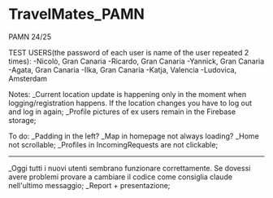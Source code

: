 # TravelMates_PAMN
 PAMN 24/25

TEST USERS(the password of each user is name of the user repeated 2 times):
-Nicolò, Gran Canaria
-Ricardo, Gran Canaria
-Yannick, Gran Canaria
-Agata, Gran Canaria
-Ilka, Gran Canaria
-Katja, Valencia
-Ludovica, Amsterdam

Notes:
_Current location update is happening only in the moment when logging/registration happens. If the location changes you have to log out and log in again;
_Profile pictures of ex users remain in the Firebase storage;

To do:
_Padding in the left?
_Map in homepage not always loading?
_Home not scrollable;
_Profiles in IncomingRequests are not clickable;

-----------------

_Oggi tutti i nuovi utenti sembrano funzionare correttamente. Se dovessi avere problemi provare a cambiare il codice come consiglia claude nell'ultimo messaggio;
_Report + presentazione;